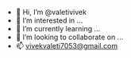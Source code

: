 - 👋 Hi, I’m @valetivivek
- 👀 I’m interested in ...
- 🌱 I’m currently learning ...
- 💞️ I’m looking to collaborate on ...
- 📫 vivekvaleti7053@gmail.com
